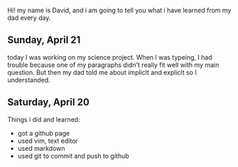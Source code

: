 Hi! my name is David, and i am going to tell you what i have learned from my dad every day.

## Sunday, April 21

today I was working on my science project. When I was typeing, I had trouble
because one of my paragraphs didn't really fit well with my main question. But
then my dad told me about impliclt and expliclt so I understanded.

## Saturday, April 20

Things i did and learned:

- got a github page
- used vim, text editor
- used markdown
- used git to commit and push to github

